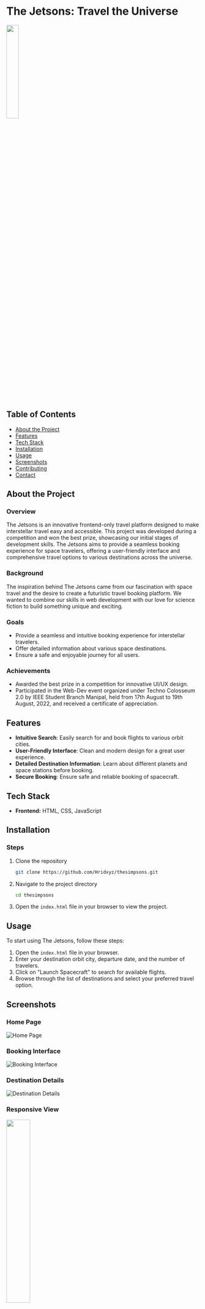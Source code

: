 # The Jetsons: Travel the Universe

<img src="spaceshipicon.png" alt="" width="25%">

## Table of Contents
- [About the Project](#about-the-project)
- [Features](#features)
- [Tech Stack](#tech-stack)
- [Installation](#installation)
- [Usage](#usage)
- [Screenshots](#screenshots)
- [Contributing](#contributing)
- [Contact](#contact)

## About the Project

### Overview
The Jetsons is an innovative frontend-only travel platform designed to make interstellar travel easy and accessible. This project was developed during a competition and won the best prize, showcasing our initial stages of development skills. The Jetsons aims to provide a seamless booking experience for space travelers, offering a user-friendly interface and comprehensive travel options to various destinations across the universe.

### Background
The inspiration behind The Jetsons came from our fascination with space travel and the desire to create a futuristic travel booking platform. We wanted to combine our skills in web development with our love for science fiction to build something unique and exciting.

### Goals
- Provide a seamless and intuitive booking experience for interstellar travelers.
- Offer detailed information about various space destinations.
- Ensure a safe and enjoyable journey for all users.

### Achievements
- Awarded the best prize in a competition for innovative UI/UX design.
- Participated in the Web-Dev event organized under Techno Colosseum 2.0 by IEEE Student Branch Manipal, held from 17th August to 19th August, 2022, and received a certificate of appreciation.

## Features

- **Intuitive Search**: Easily search for and book flights to various orbit cities.
- **User-Friendly Interface**: Clean and modern design for a great user experience.
- **Detailed Destination Information**: Learn about different planets and space stations before booking.
- **Secure Booking**: Ensure safe and reliable booking of spacecraft.

## Tech Stack

- **Frontend:** HTML, CSS, JavaScript

## Installation

### Steps

1. Clone the repository
   ```sh
   git clone https://github.com/Hridxyz/thesimpsons.git
   ```
2. Navigate to the project directory
   ```sh
   cd thesimpsons
   ```
3. Open the `index.html` file in your browser to view the project.

## Usage

To start using The Jetsons, follow these steps:

1. Open the `index.html` file in your browser.
2. Enter your destination orbit city, departure date, and the number of travelers.
3. Click on "Launch Spacecraft" to search for available flights.
4. Browse through the list of destinations and select your preferred travel option.

## Screenshots

### Home Page
![Home Page](HOME.png)

### Booking Interface
![Booking Interface](SS2.png)

### Destination Details
![Destination Details](stations.png)

### Responsive View
<img src="ss1.png" alt="" width="35%">

### Certificates
![Full Page View](Certificates.png)

## Contributing

We welcome contributions from the community! If you would like to contribute to The Jetsons, please follow these steps:

1. Fork the repository
2. Create your feature branch (`git checkout -b feature/new-feature`)
3. Commit your changes (`git commit -m 'Add some feature'`)
4. Push to the branch (`git push origin feature/new-feature`)
5. Open a Pull Request

## Contact

**Hridxyz**
- GitHub: [@Hridxyz](https://github.com/Hridxyz)

Project Link: [https://github.com/Hridxyz/thesimpsons](https://github.com/Hridxyz/thesimpsons)
